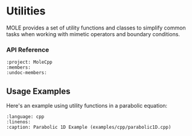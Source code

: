 # Utilities

MOLE provides a set of utility functions and classes to simplify common tasks when working with mimetic operators and boundary conditions.

<!-- ### Mathematical Background -->

<!-- TODO: Add mathematical background and principles where applicable -->

### API Reference

```{doxygenclass} Utils
:project: MoleCpp
:members:
:undoc-members:
```

## Usage Examples

Here's an example using utility functions in a parabolic equation:

```{literalinclude} ../../../../../examples/cpp/parabolic1D.cpp
:language: cpp
:linenos:
:caption: Parabolic 1D Example (examples/cpp/parabolic1D.cpp)
```

<!-- ## Notes and Considerations -->

<!-- TODO: Add important notes and considerations for using these utilities --> 

